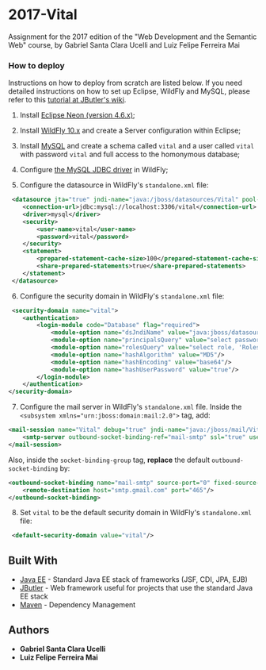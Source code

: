 # 2017-Vital
Assignment for the 2017 edition of the "Web Development and the Semantic Web" course, by Gabriel Santa Clara Ucelli and Luiz Felipe Ferreira Mai


### How to deploy

Instructions on how to deploy from scratch are listed below. If you need detailed instructions on how to set up Eclipse, WildFly and MySQL, please refer to this [tutorial at JButler's wiki](https://github.com/dwws-ufes/jbutler/wiki/Tutorial%3A-a-Java-EE-Web-Profile-application-with-JButler%2C-part-1).

1. Install [Eclipse Neon (version 4.6.x)](http://www.eclipse.org/);

2. Install [WildFly 10.x](http://wildfly.org) and create a Server configuration within Eclipse;

3. Install [MySQL](http://www.mysql.com/products/community/) and create a schema called `vital` and a user called `vital` with password `vital` and full access to the homonymous database;

4. Configure [the MySQL JDBC driver](http://dev.mysql.com/downloads/connector/j/) in WildFly;

5. Configure the datasource in WildFly's `standalone.xml` file:

```XML
 <datasource jta="true" jndi-name="java:/jboss/datasources/Vital" pool-name="vitalPool" enabled="true" use-java-context="true" use-ccm="true">
	<connection-url>jdbc:mysql://localhost:3306/vital</connection-url>
	<driver>mysql</driver>
	<security>
	    <user-name>vital</user-name>
	    <password>vital</password>
	</security>
	<statement>
	    <prepared-statement-cache-size>100</prepared-statement-cache-size>
	    <share-prepared-statements>true</share-prepared-statements>
	</statement>
 </datasource>
```

6. Configure the security domain in WildFly's `standalone.xml` file:
```XML
 <security-domain name="vital">
    <authentication>
        <login-module code="Database" flag="required">
            <module-option name="dsJndiName" value="java:jboss/datasources/Vital"/>
            <module-option name="principalsQuery" value="select password from User u where u.email=?"/>
            <module-option name="rolesQuery" value="select role, 'Roles' from User u where u.email=?"/>
            <module-option name="hashAlgorithm" value="MD5"/>
            <module-option name="hashEncoding" value="base64"/>
            <module-option name="hashUserPassword" value="true"/>
        </login-module>
    </authentication>
</security-domain>
```
7. Configure the mail server in WildFly's `standalone.xml` file. Inside the
`<subsystem xmlns="urn:jboss:domain:mail:2.0">` tag, add:
```XML
<mail-session name="Vital" debug="true" jndi-name="java:/jboss/mail/Vital" from="your@email.com">
	<smtp-server outbound-socket-binding-ref="mail-smtp" ssl="true" username="your@email.com" password="yourpassword"/>
</mail-session>
```
Also, inside the `socket-binding-group` tag, **replace** the default `outbound-socket-binding` by:
```XML
<outbound-socket-binding name="mail-smtp" source-port="0" fixed-source-port="false">
	<remote-destination host="smtp.gmail.com" port="465"/>
</outbound-socket-binding>
```

8. Set `vital` to be the default security domain in WildFly's `standalone.xml` file:
```XML
 <default-security-domain value="vital"/>
```

## Built With
* [Java EE](http://www.oracle.com/technetwork/java/javaee/overview/index.html) - Standard Java EE stack of frameworks (JSF, CDI, JPA, EJB) 
* [JButler](https://github.com/dwws-ufes/jbutler) - Web framework useful for projects that use the standard Java EE stack
* [Maven](https://maven.apache.org/) - Dependency Management


## Authors

* **Gabriel Santa Clara Ucelli**
* **Luiz Felipe Ferreira Mai**
